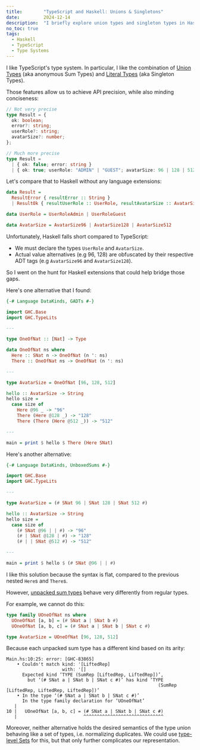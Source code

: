 ```yaml
---
title:        "TypeScript and Haskell: Unions & Singletons"
date:         2024-12-14
description:  "I briefly explore union types and singleton types in Haskell and TypeScript."
no_toc: true
tags:
  - Haskell
  - TypeScript
  - Type Systems
---
```


I like TypeScript's type system. In particular, I like the combination of
[Union Types](https://www.typescriptlang.org/docs/handbook/2/everyday-types.html#union-types)
(aka anonymous Sum Types) and
[Literal Types](https://www.typescriptlang.org/docs/handbook/2/everyday-types.html#literal-types)
(aka Singleton Types).

Those features allow us to achieve API precision, while also minding
conciseness:

```typescript
// Not very precise
type Result = {
  ok: boolean;
  error?: string;
  userRole?: string;
  avatarSize?: number;
};

// Much more precise
type Result =
  | { ok: false; error: string }
  | { ok: true; userRole: "ADMIN" | "GUEST"; avatarSize: 96 | 128 | 512 };
```

Let's compare that to Haskell without any language extensions:

```haskell
data Result =
  ResultError { resultError :: String }
  | ResultOk { resultUserRole :: UserRole, resultAvatarSize :: AvatarSize }

data UserRole = UserRoleAdmin | UserRoleGuest

data AvatarSize = AvatarSize96 | AvatarSize128 | AvatarSize512
```

Unfortunately, Haskell falls short compared to TypeScript:

- We must declare the types `UserRole` and `AvatarSize`.
- Actual value alternatives (e.g 96, 128) are obfuscated by their respective ADT
  tags (e.g `AvatarSize96` and `AvatarSize128`).

So I went on the hunt for Haskell extensions that could help bridge those gaps.

Here's one alternative that I found:

```haskell
{-# Language DataKinds, GADTs #-}

import GHC.Base
import GHC.TypeLits

---

type OneOfNat :: [Nat] -> Type

data OneOfNat ns where
  Here :: SNat n -> OneOfNat (n ': ns)
  There :: OneOfNat ns -> OneOfNat (n ': ns)

---

type AvatarSize = OneOfNat [96, 128, 512]

hello :: AvatarSize -> String
hello size =
  case size of
    Here @96 _ -> "96"
    There (Here @128 _) -> "128"
    There (There (Here @512 _)) -> "512"

---

main = print $ hello $ There (Here SNat)
```

Here's another alternative:

```haskell
{-# Language DataKinds, UnboxedSums #-}

import GHC.Base
import GHC.TypeLits

---

type AvatarSize = (# SNat 96 | SNat 128 | SNat 512 #)

hello :: AvatarSize -> String
hello size =
  case size of
    (# SNat @96 | | #) -> "96"
    (# | SNat @128 | #) -> "128"
    (# | | SNat @512 #) -> "512"

---

main = print $ hello $ (# SNat @96 | | #)
```

I like this solution because the syntax is flat, compared to the previous nested
`Here`s and `There`s.

However,
[unpacked sum types](https://gitlab.haskell.org/ghc/ghc/-/wikis/unpacked-sum-types)
behave very differently from regular types.

For example, we cannot do this:

```haskell
type family UOneOfNat ns where
  UOneOfNat [a, b] = (# SNat a | SNat b #)
  UOneOfNat [a, b, c] = (# SNat a | SNat b | SNat c #)

type AvatarSize = UOneOfNat [96, 128, 512]
```

Because each unpacked sum type has a different kind based on its arity:

```
Main.hs:10:25: error: [GHC-83865]
    • Couldn't match kind: '[LiftedRep]
                     with: '[]
      Expected kind ‘TYPE (SumRep [LiftedRep, LiftedRep])’,
        but ‘(# SNat a | SNat b | SNat c #)’ has kind ‘TYPE
                                                         (SumRep [LiftedRep, LiftedRep, LiftedRep])’
    • In the type ‘(# SNat a | SNat b | SNat c #)’
      In the type family declaration for ‘UOneOfNat’
   |
10 |   UOneOfNat [a, b, c] = (# SNat a | SNat b | SNat c #)
   |                         ^^^^^^^^^^^^^^^^^^^^^^^^^^^^^^
```

Moreover, neither alternative holds the desired semantics of the type union
behaving like a set of types, i.e. normalizing duplicates. We could use
[type-level Sets](https://hackage.haskell.org/package/type-level-sets-0.8.9.0/docs/Data-Type-Set.html)
for this, but that only further complicates our representation.
